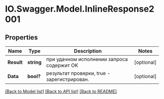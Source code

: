 # IO.Swagger.Model.InlineResponse2001
## Properties

Name | Type | Description | Notes
------------ | ------------- | ------------- | -------------
**Result** | **string** | при удачном исполнении запроса содержит OK | [optional] 
**Data** | **bool?** | результат проверки, true - зарегистрирован. | [optional] 

[[Back to Model list]](../README.md#documentation-for-models) [[Back to API list]](../README.md#documentation-for-api-endpoints) [[Back to README]](../README.md)

